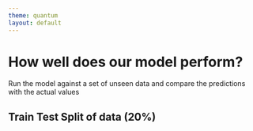 ```yaml
---
theme: quantum
layout: default
---
```


# How well does our model perform?

Run the model against a set of <text-highlight highlight-color="#ff006e" duration="1" direction="left-to-right">unseen data</text-highlight> and compare the predictions with the actual values


## Train Test Split of data (20%)
